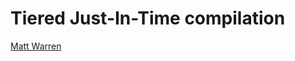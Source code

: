 # Tiered Just-In-Time compilation

[Matt Warren](https://mattwarren.org/2017/12/15/How-does-.NET-JIT-a-method-and-Tiered-Compilation/)
